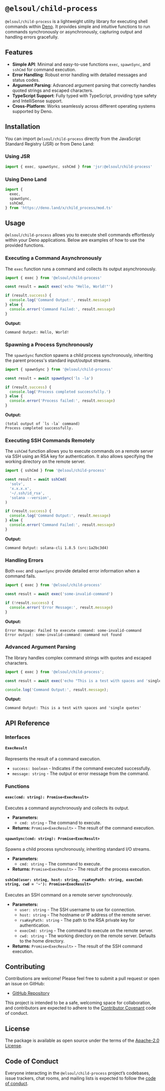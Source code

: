 # `@elsoul/child-process`

`@elsoul/child-process` is a lightweight utility library for executing shell
commands within [Deno](https://deno.land/). It provides simple and intuitive
functions to run commands synchronously or asynchronously, capturing output and
handling errors gracefully.

## Features

- **Simple API**: Minimal and easy-to-use functions `exec`, `spawnSync`, and
  `sshCmd` for command execution.
- **Error Handling**: Robust error handling with detailed messages and status
  codes.
- **Argument Parsing**: Advanced argument parsing that correctly handles quoted
  strings and escaped characters.
- **TypeScript Support**: Fully typed with TypeScript, providing type safety and
  IntelliSense support.
- **Cross-Platform**: Works seamlessly across different operating systems
  supported by Deno.

## Installation

You can import `@elsoul/child-process` directly from the JavaScript Standard
Registry (JSR) or from Deno Land:

### Using JSR

```ts
import { exec, spawnSync, sshCmd } from 'jsr:@elsoul/child-process'
```

### Using Deno Land

```ts
import {
  exec,
  spawnSync,
  sshCmd,
} from 'https://deno.land/x/child_process/mod.ts'
```

## Usage

`@elsoul/child-process` allows you to execute shell commands effortlessly within
your Deno applications. Below are examples of how to use the provided functions.

### Executing a Command Asynchronously

The `exec` function runs a command and collects its output asynchronously.

```ts
import { exec } from '@elsoul/child-process'

const result = await exec('echo "Hello, World!"')

if (result.success) {
  console.log('Command Output:', result.message)
} else {
  console.error('Command Failed:', result.message)
}
```

**Output:**

```
Command Output: Hello, World!
```

### Spawning a Process Synchronously

The `spawnSync` function spawns a child process synchronously, inheriting the
parent process's standard input/output streams.

```ts
import { spawnSync } from '@elsoul/child-process'

const result = await spawnSync('ls -la')

if (result.success) {
  console.log('Process completed successfully.')
} else {
  console.error('Process failed:', result.message)
}
```

**Output:**

```
(total output of `ls -la` command)
Process completed successfully.
```

### Executing SSH Commands Remotely

The `sshCmd` function allows you to execute commands on a remote server via SSH
using an RSA key for authentication. It also allows specifying the working
directory on the remote server.

```ts
import { sshCmd } from '@elsoul/child-process'

const result = await sshCmd(
  'solv',
  'x.x.x.x',
  '~/.ssh/id_rsa',
  'solana --version',
)

if (result.success) {
  console.log('Command Output:', result.message)
} else {
  console.error('Command Failed:', result.message)
}
```

**Output:**

```
Command Output: solana-cli 1.8.5 (src:1a2bc3d4)
```

### Handling Errors

Both `exec` and `spawnSync` provide detailed error information when a command
fails.

```ts
import { exec } from '@elsoul/child-process'

const result = await exec('some-invalid-command')

if (!result.success) {
  console.error('Error Message:', result.message)
}
```

**Output:**

```
Error Message: Failed to execute command: some-invalid-command
Error output: some-invalid-command: command not found
```

### Advanced Argument Parsing

The library handles complex command strings with quotes and escaped characters.

```ts
import { exec } from '@elsoul/child-process';

const result = await exec('echo "This is a test with spaces and 'single quotes'"');

console.log('Command Output:', result.message);
```

**Output:**

```
Command Output: This is a test with spaces and 'single quotes'
```

## API Reference

### Interfaces

#### `ExecResult`

Represents the result of a command execution.

- `success: boolean` - Indicates if the command executed successfully.
- `message: string` - The output or error message from the command.

### Functions

#### `exec(cmd: string): Promise<ExecResult>`

Executes a command asynchronously and collects its output.

- **Parameters:**
  - `cmd: string` - The command to execute.
- **Returns:** `Promise<ExecResult>` - The result of the command execution.

#### `spawnSync(cmd: string): Promise<ExecResult>`

Spawns a child process synchronously, inheriting standard I/O streams.

- **Parameters:**
  - `cmd: string` - The command to execute.
- **Returns:** `Promise<ExecResult>` - The result of the process execution.

#### `sshCmd(user: string, host: string, rsaKeyPath: string, execCmd: string, cwd = '~'): Promise<ExecResult>`

Executes an SSH command on a remote server synchronously.

- **Parameters:**
  - `user: string` - The SSH username to use for connection.
  - `host: string` - The hostname or IP address of the remote server.
  - `rsaKeyPath: string` - The path to the RSA private key for authentication.
  - `execCmd: string` - The command to execute on the remote server.
  - `cwd: string` - The working directory on the remote server. Defaults to the
    home directory.
- **Returns:** `Promise<ExecResult>` - The result of the SSH command execution.

## Contributing

Contributions are welcome! Please feel free to submit a pull request or open an
issue on GitHub:

- [GitHub Repository](https://github.com/elsoul/child-process)

This project is intended to be a safe, welcoming space for collaboration, and
contributors are expected to adhere to the
[Contributor Covenant](http://contributor-covenant.org) code of conduct.

## License

The package is available as open source under the terms of the
[Apache-2.0 License](https://www.apache.org/licenses/LICENSE-2.0).

## Code of Conduct

Everyone interacting in the `@elsoul/child-process` project’s codebases, issue
trackers, chat rooms, and mailing lists is expected to follow the
[code of conduct](https://github.com/elsoul/child-process/blob/master/CODE_OF_CONDUCT.md).
